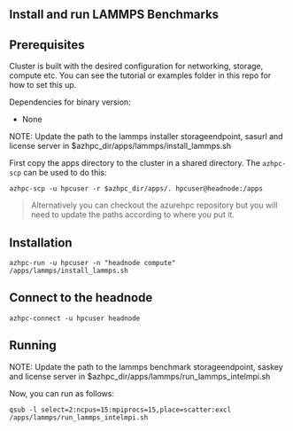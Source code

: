## Install and run LAMMPS Benchmarks

## Prerequisites

Cluster is built with the desired configuration for networking, storage, compute etc. You can see the tutorial or examples folder in this repo for how to set this up.

Dependencies for binary version:

* None

NOTE: Update the path to the lammps installer storageendpoint, sasurl and license server in $azhpc_dir/apps/lammps/install_lammps.sh

First copy the apps directory to the cluster in a shared directory.  The `azhpc-scp` can be used to do this:

```
azhpc-scp -u hpcuser -r $azhpc_dir/apps/. hpcuser@headnode:/apps
```

> Alternatively you can checkout the azurehpc repository but you will need to update the paths according to where you put it.

## Installation

```
azhpc-run -u hpcuser -n "headnode compute" /apps/lammps/install_lammps.sh  

```

## Connect to the headnode

```
azhpc-connect -u hpcuser headnode
```

## Running

NOTE: Update the path to the lammps benchmark storageendpoint, saskey and license server in $azhpc_dir/apps/lammps/run_lammps_intelmpi.sh

Now, you can run as follows:

```
qsub -l select=2:ncpus=15:mpiprocs=15,place=scatter:excl /apps/lammps/run_lammps_intelmpi.sh

```

